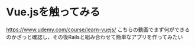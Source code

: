 # Vue.jsを触ってみる

https://www.udemy.com/course/learn-vuejs/
こちらの動画でまず何ができるのかざっと確認し、その後Railsと組み合わせて簡単なアプリを作ってみたい
